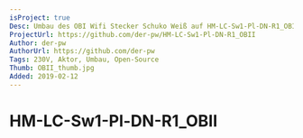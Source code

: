 ```yaml
---
isProject: true
Desc: Umbau des OBI Wifi Stecker Schuko Weiß auf HM-LC-Sw1-Pl-DN-R1_OBII
ProjectUrl: https://github.com/der-pw/HM-LC-Sw1-Pl-DN-R1_OBII
Author: der-pw
AuthorUrl: https://github.com/der-pw
Tags: 230V, Aktor, Umbau, Open-Source
Thumb: OBII_thumb.jpg
Added: 2019-02-12
---
```


# HM-LC-Sw1-Pl-DN-R1_OBII
